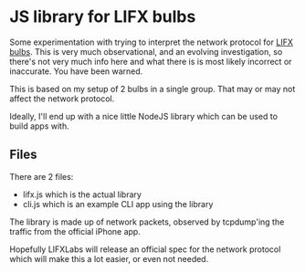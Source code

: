 # JS library for LIFX bulbs

Some experimentation with trying to interpret the network protocol for [LIFX
bulbs](http://lifx.co).  This is very much observational, and an evolving
investigation, so there's not very much info here and what there is is most
likely incorrect or inaccurate.  You have been warned.

This is based on my setup of 2 bulbs in a single group.  That may or may not
affect the network protocol.

Ideally, I'll end up with a nice little NodeJS library which can be used to
build apps with.

## Files

There are 2 files:

  * lifx.js which is the actual library
  * cli.js which is an example CLI app using the library

The library is made up of network packets, observed by tcpdump'ing the traffic
from the official iPhone app.

Hopefully LIFXLabs will release an official spec for the network protocol which
will make this a lot easier, or even not needed.

